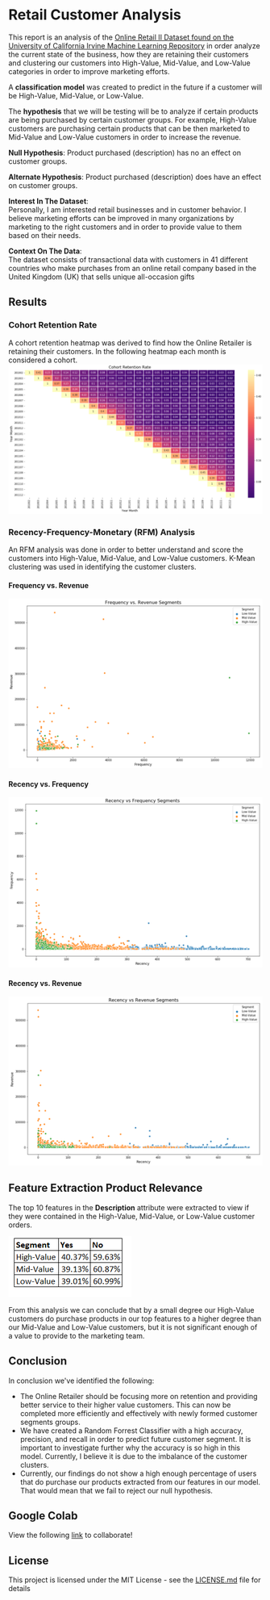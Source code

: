 # Retail Customer Analysis
This report is an analysis of the [Online Retail II Dataset found on the University of California Irvine Machine Learning Repository](http://archive.ics.uci.edu/ml/datasets/Online+Retail+II) in order analyze the current state of the business, how they are retaining their customers and clustering our customers into High-Value, Mid-Value, and Low-Value categories in order to improve marketing efforts. <br>

A **classification model**  was created to predict in the future if a customer will be High-Value, Mid-Value, or Low-Value. 

The **hypothesis** that we will be testing will be to analyze if certain products are being purchased by certain customer groups. For example, High-Value customers are purchasing certain products that can be then marketed to Mid-Value and Low-Value customers in order to increase the revenue.

**Null Hypothesis**: Product purchased (description) has no an effect on customer groups. 

**Alternate Hypothesis**: Product purchased (description) does have an effect on customer groups. 

**Interest In The Dataset**: <br>
Personally, I am interested retail businesses and in customer behavior. I believe marketing efforts can be improved in many organizations by marketing to the right customers and in order to provide value to them based on their needs. 

**Context On The Data**: <br>
The dataset consists of transactional data with customers in 41 different countries who make purchases from an online retail company based in the United Kingdom (UK) that sells unique all-occasion gifts


## Results

### Cohort Retention Rate 
A cohort retention heatmap was derived to find how the Online Retailer is retaining their customers. In the following heatmap each month is considered a cohort.
![Cohort Retention Rate](images/cohort_retention_rate.PNG)

### Recency-Frequency-Monetary (RFM) Analysis
An RFM analysis was done in order to better understand and score the customers into High-Value, Mid-Value, and Low-Value customers. 
K-Mean clustering was used in identifying the customer clusters.
#### Frequency vs. Revenue
![Frequency vs. Revenue](images/rfm_frequency_revenue.PNG)

#### Recency vs. Frequency
![Recency vs. Frequency](images/rfm_recency_frequency.PNG)

#### Recency vs. Revenue
![Recency vs. Revenue](images/rfm_recency_revenue.PNG)

## Feature Extraction Product Relevance

The top 10 features in the **Description** attribute were extracted to view if they were contained in the  High-Value, Mid-Value, or Low-Value customer orders. 

![feature extraction](images/feature_extraction_result.PNG)

From this analysis we can conclude that by a small degree our High-Value customers do purchase products in our top features to a higher degree than our Mid-Value and Low-Value customers, but it is not significant enough of a value to provide to the marketing team.

## Conclusion

In conclusion we've identified the following: 
- The Online Retailer should be focusing more on retention and providing better service to their higher value customers. This can now be completed more efficiently and effectively with newly formed customer segments groups. 
- We have created a Random Forrest Classifier with a high accuracy, precision, and recall in order to predict future customer segment. It is important to investigate further why the accuracy is so high in this model. Currently, I believe it is due to the imbalance of the customer clusters. 
- Currently, our findings do not show a high enough percentage of users that do purchase our products extracted from our features in our model. That would mean that we fail to reject our null hypothesis.  

## Google Colab 

View the following [link](https://colab.research.google.com/github/nimaaref/RetailCustomerAnalysis/blob/master/OnlineRetailAnalysis_Nima-Aref.ipynb) to collaborate! 


## License 

This project is licensed under the MIT License - see the [LICENSE.md](LICENSE) file for details
